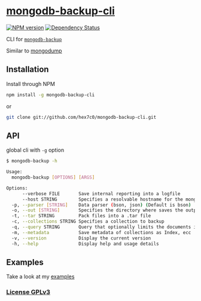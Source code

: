 # [mongodb-backup-cli](http://supergiovane.tk/#/mongodb-backup-cli)

[![NPM version](https://badge.fury.io/js/mongodb-backup-cli.svg)](http://badge.fury.io/js/mongodb-backup-cli)
[![Dependency Status](https://david-dm.org/hex7c0/mongodb-backup-cli/status.svg)](https://david-dm.org/hex7c0/mongodb-backup-cli)

CLI for [`mongodb-backup`](https://github.com/hex7c0/mongodb-backup)

Similar to [mongodump](http://docs.mongodb.org/manual/reference/program/mongodump/)

## Installation

Install through NPM

```bash
npm install -g mongodb-backup-cli
```
or
```bash
git clone git://github.com/hex7c0/mongodb-backup-cli.git
```

## API

global cli with `-g` option
```bash
$ mongodb-backup -h

Usage:
  mongodb-backup [OPTIONS] [ARGS]

Options: 
      --verbose FILE       Save internal reporting into a logfile
      --host STRING        Specifies a resolvable hostname for the mongod
  -p, --parser [STRING]    Data parser (bson, json) (Default is bson)
  -o, --out [STRING]       Specifies the directory where saves the output  (Default is dump/)
  -t, --tar STRING         Pack files into a .tar file
  -c, --collections STRING Specifies a collection to backup
  -q, --query STRING       Query that optionally limits the documents included
  -m, --metadata           Save metadata of collections as Index, ecc
  -v, --version            Display the current version
  -h, --help               Display help and usage details
```

## Examples

Take a look at my [examples](https://github.com/hex7c0/mongodb-backup-cli/tree/master/examples)

### [License GPLv3](http://opensource.org/licenses/GPL-3.0)

